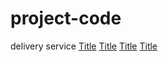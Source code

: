 # project-code

delivery service
[Title](../../../Desktop/project/project.html) [Title](../../../Desktop/project/.vscode) [Title](<../../../Desktop/project/project pics>) [Title](../../../Desktop/project/project.css)
